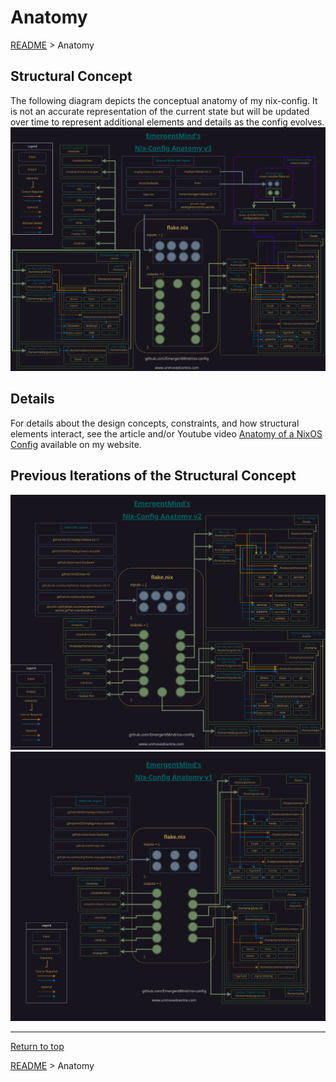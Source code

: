 # Anatomy

[README](../README.md) > Anatomy

## Structural Concept

The following diagram depicts the conceptual anatomy of my nix-config. It is not an accurate representation of the current state but will be updated over time to represent additional elements and details as the config evolves.
![Anatomy v3](diagrams/anatomy_v3.png)

## Details

For details about the design concepts, constraints, and how structural elements interact, see the article and/or Youtube video [Anatomy of a NixOS Config](https://unmovedcentre.com/technology/2024/02/24/anatomy-of-a-nixos-config.html) available on my website.

## Previous Iterations of the Structural Concept

![Anatomy v2](diagrams/anatomy_v2.png)
![Anatomy v1](diagrams/anatomy_v1.png)

---

[Return to top](#anatomy)

[README](../README.md) > Anatomy

